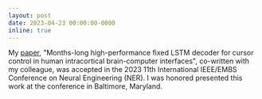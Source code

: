 ```yaml
---
layout: post
date: 2023-04-23 00:00:00-0000
inline: true
---
```


My <a href='http://ewinapun.com/publications'>paper</a>, "Months-long high-performance fixed LSTM decoder for cursor control in human intracortical brain-computer interfaces", co-written with my colleague, was accepted in the 2023 11th International IEEE/EMBS Conference on Neural Engineering (NER). I was honored presented this work at the conference in Baltimore, Maryland. 